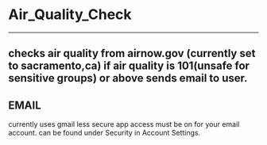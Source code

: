 # Air_Quality_Check


-------------------------------------------------------------------
checks air quality from airnow.gov (currently set to sacramento,ca)
if air quality is 101(unsafe for sensitive groups) or above
sends email to user.
-------------------------------------------------------------------
EMAIL
-------------------------------------------------------------------
currently uses gmail
less secure app access must be on for your email account.
can be found under Security in Account Settings.
